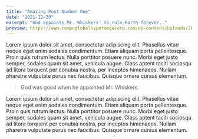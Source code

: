 ```yaml
---
title: "Amazing Post Number One"
date: "2021-12-30"
excerpt: "God appoints Mr. Whiskers' to rule Earth forever.."
preview: https://www.compuglobalhypermegacorp.com/wp-content/uploads/2020/01/mockup-0168a7c9.jpg
---
```


Lorem ipsum dolor sit amet, consectetur adipiscing elit. Phasellus vitae neque eget enim sodales condimentum. Etiam aliquam porta pellentesque. Proin quis rutrum lectus. Nulla porttitor posuere nunc. Morbi eget justo semper, sodales quam sit amet, vehicula augue. Class aptent taciti sociosqu ad litora torquent per conubia nostra, per inceptos himenaeos. Nullam pharetra vulputate purus nec faucibus. Quisque ornare cursus elementum.

> God was good when he appointed Mr. Whiskers. 

Lorem ipsum dolor sit amet, consectetur adipiscing elit. Phasellus vitae neque eget enim sodales condimentum. Etiam aliquam porta pellentesque. Proin quis rutrum lectus. Nulla porttitor posuere nunc. Morbi eget justo semper, sodales quam sit amet, vehicula augue. Class aptent taciti sociosqu ad litora torquent per conubia nostra, per inceptos himenaeos. Nullam pharetra vulputate purus nec faucibus. Quisque ornare cursus elementum.